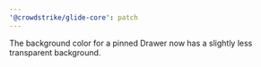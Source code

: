 ```yaml
---
'@crowdstrike/glide-core': patch
---
```


The background color for a pinned Drawer now has a slightly less transparent background.
